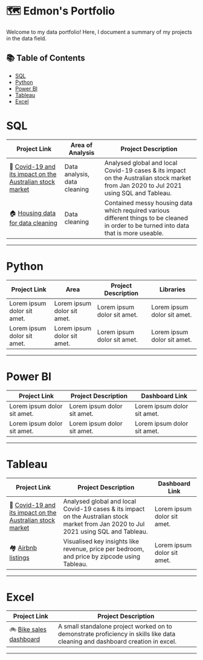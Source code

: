 # 🗺 Edmon's Portfolio

Welcome to my data portfolio! Here, I document a summary of my projects in the data field.

## 📚 Table of Contents
- [SQL](#sql)
- [Python](#python)
- [Power BI](#Power-BI)
- [Tableau](#tableau)
- [Excel](#excel)

# SQL

| Project Link | Area of Analysis | Project Description |
|---|---|---|
| 🦠 [Covid-19 and its impact on the Australian stock market](https://github.com/Baguette0812/Covid-19-Impact-on-Australian-stock-market) | Data analysis, data cleaning | Analysed global and local Covid-19 cases & its impact on the Australian stock market from Jan 2020 to Jul 2021 using SQL and Tableau. |
| 🏠 [Housing data for data cleaning](https://github.com/Baguette0812/Housing-data--for-data-cleaning) | Data cleaning | Contained messy housing data which required various different things to be cleaned in order to be turned into data that is more useable. |

***

# Python

| Project Link | Area | Project Description | Libraries |
|---|---|---|---|
| Lorem ipsum dolor sit amet. | Lorem ipsum dolor sit amet. | Lorem ipsum dolor sit amet. | Lorem ipsum dolor sit amet. |
| Lorem ipsum dolor sit amet. | Lorem ipsum dolor sit amet. | Lorem ipsum dolor sit amet. | Lorem ipsum dolor sit amet. |

***

# Power BI

| Project Link | Project Description | Dashboard Link |
|---|---|---|
| Lorem ipsum dolor sit amet. | Lorem ipsum dolor sit amet. | Lorem ipsum dolor sit amet. |
| Lorem ipsum dolor sit amet. | Lorem ipsum dolor sit amet. | Lorem ipsum dolor sit amet. |

***

# Tableau

| Project Link | Project Description | Dashboard Link |
|---|---|---|
| 🦠 [Covid-19 and its impact on the Australian stock market](https://github.com/Baguette0812/Covid-19-Impact-on-Australian-stock-market) | Analysed global and local Covid-19 cases & its impact on the Australian stock market from Jan 2020 to Jul 2021 using SQL and Tableau. | Lorem ipsum dolor sit amet. |
| 🏘️ [Airbnb listings](https://github.com/Baguette0812/Airbnb-listings) | Visualised key insights like revenue, price per bedroom, and price by zipcode using Tableau. | Lorem ipsum dolor sit amet. |

***

# Excel

| Project Link | Project Description |
|---|---|
| 🚲 [Bike sales dashboard](https://github.com/Baguette0812/Bike-sales-dashboard) | A small standalone project worked on to demonstrate proficiency in skills like data cleaning and dashboard creation in excel. |

***
